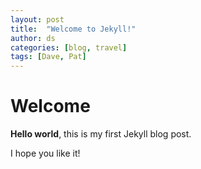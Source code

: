 ```yaml
---
layout: post
title:  "Welcome to Jekyll!"
author: ds
categories: [blog, travel]
tags: [Dave, Pat]
---
```


# Welcome

**Hello world**, this is my first Jekyll blog post.

I hope you like it!
